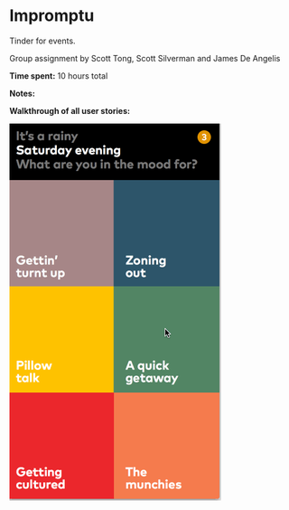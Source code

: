 # Impromptu
Tinder for events.

Group assignment by Scott Tong, Scott Silverman and James De Angelis

**Time spent:** 10 hours total

**Notes:**

**Walkthrough of all user stories:**

![Video Walkthrough](walkthrough.gif)
